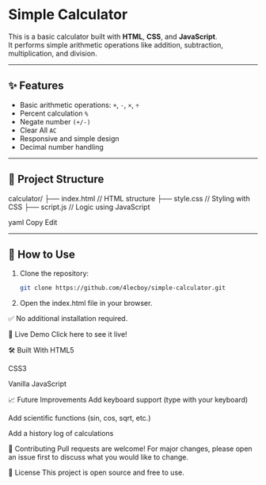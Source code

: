 # Simple Calculator

This is a basic calculator built with **HTML**, **CSS**, and **JavaScript**.  
It performs simple arithmetic operations like addition, subtraction, multiplication, and division.

---

## ✨ Features

- Basic arithmetic operations: `+`, `-`, `×`, `÷`
- Percent calculation `%`
- Negate number `(+/-)`
- Clear All `AC`
- Responsive and simple design
- Decimal number handling

---

## 📂 Project Structure

calculator/ ├── index.html // HTML structure ├── style.css // Styling with CSS ├── script.js // Logic using JavaScript

yaml
Copy
Edit

---

## 🚀 How to Use

1. Clone the repository:
   ```bash
   git clone https://github.com/4lecboy/simple-calculator.git
2. Open the index.html file in your browser.

✅ No additional installation required.

📡 Live Demo
Click here to see it live!

🛠️ Built With
HTML5

CSS3

Vanilla JavaScript

📈 Future Improvements
Add keyboard support (type with your keyboard)

Add scientific functions (sin, cos, sqrt, etc.)

Add a history log of calculations

🤝 Contributing
Pull requests are welcome!
For major changes, please open an issue first to discuss what you would like to change.

📄 License
This project is open source and free to use.

